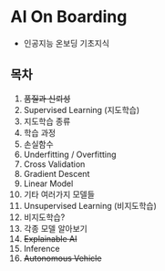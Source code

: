 # AI On Boarding
- 인공지능 온보딩 기초지식

## 목차
1. ~~품질과 신뢰성~~
2. Supervised Learning (지도학습)
  1. 지도학습 종류
  2. 학습 과정
  3. 손실함수
  4. Underfitting / Overfitting
  5. Cross Validation
  6. Gradient Descent
  7. Linear Model
  8. 기타 여러가지 모델들
3. Unsupervised Learning (비지도학습)
  1. 비지도학습?
  2. 각종 모델 알아보기
4. ~~Explainable AI~~
5. Inference
6. ~~Autonomous Vehicle~~
